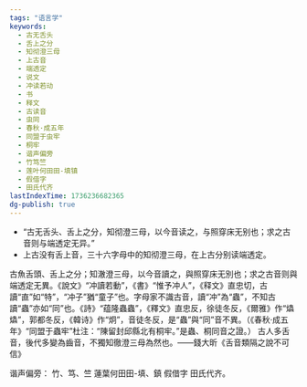 ```yaml
---
tags: "语言学"
keywords:
  - 古无舌头
  - 舌上之分
  - 知彻澄三母
  - 上古音
  - 端透定
  - 说文
  - 冲读若动
  - 书
  - 释文
  - 古读音
  - 虫同
  - 春秋·成五年
  - 同盟于虫牢
  - 桐牢
  - 谐声偏旁
  - 竹笃竺
  - 莲叶何田田-填镇
  - 假借字
  - 田氏代齐
lastIndexTime: 1736236682365
dg-publish: true
---
```

- “古无舌头、舌上之分，知彻澄三母，以今音读之，与照穿床无别也；求之古音则与端透定无异。”
- 上古没有舌上音，三十六字母中的知彻澄三母，在上古分别读端透定。

古魚舌頭、舌上之分；知澈澄三母，以今音讀之，與照穿床无別也；求之古音则與端透定无異。《說文》“冲讀若動”，《書》“惟予冲人”，《释文》直忠切，古讀“直”如“特”，“冲子”猶“童子”也。字母家不識古音，讀“冲”為“蟲”，不知古讀“蟲”亦如“同”也。《詩》“蕴隆蟲蟲”，《釋文》直忠反，徐徒冬反，《爾雅》作“爞爞”，郭都冬反，《韓诗》作“炯”，音徒冬反，是“蟲”與“同”音不異。（《春秋·成五年》“同盟于蟲牢”杜注：“陳留封邱縣北有桐牢。”是蟲、桐同音之證。）
古人多舌音，後代多變為齒音，不獨知徹澄三母為然也。——錢大昕《舌音類隔之說不可信》

谐声偏旁：
竹、笃、竺
蓮葉何田田-填、鎮
假借字
田氏代齐。